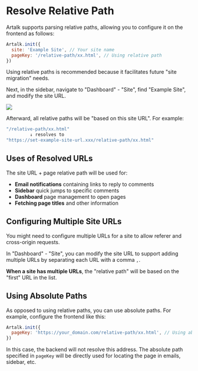 # Resolve Relative Path

Artalk supports parsing relative paths, allowing you to configure it on the frontend as follows:

```js
Artalk.init({
  site: 'Example Site', // Your site name
  pageKey: '/relative-path/xx.html', // Using relative path
})
```

Using relative paths is recommended because it facilitates future "site migration" needs.

Next, in the sidebar, navigate to "Dashboard" - "Site", find "Example Site", and modify the site URL.

![](/images/relative-path/1.png)

Afterward, all relative paths will be "based on this site URL". For example:

```bash
"/relative-path/xx.html"
         ↓ resolves to
"https://set-example-site-url.xxx/relative-path/xx.html"
```

## Uses of Resolved URLs

The site URL + page relative path will be used for:

- **Email notifications** containing links to reply to comments
- **Sidebar** quick jumps to specific comments
- **Dashboard** page management to open pages
- **Fetching page titles** and other information

## Configuring Multiple Site URLs

You might need to configure multiple URLs for a site to allow referer and cross-origin requests.

In "Dashboard" - "Site", you can modify the site URL to support adding multiple URLs by separating each URL with a comma `,`.

**When a site has multiple URLs**, the "relative path" will be based on the "first" URL in the list.

## Using Absolute Paths

As opposed to using relative paths, you can use absolute paths. For example, configure the frontend like this:

```js
Artalk.init({
  pageKey: 'https://your_domain.com/relative-path/xx.html', // Using absolute path
})
```

In this case, the backend will not resolve this address. The absolute path specified in `pageKey` will be directly used for locating the page in emails, sidebar, etc.

